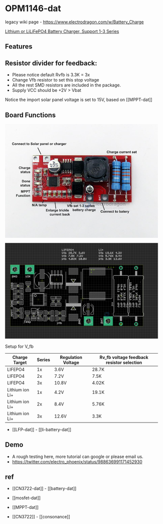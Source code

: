 
# OPM1146-dat



legacy wiki page - https://www.electrodragon.com/w/Battery_Charge

[Lithium or LiLiFePO4 Battery Charger, Support 1-3 Series](https://www.electrodragon.com/product/1-3-series-lithium-lilifepo4-battery-charger/)

## Features 


## Resistor divider for feedback:

- Please notice default Rvfb is 3.3K = 3x 
- Change Vfb resistor to set this stop voltage
- All the rest SMD resistors are included in the package.
- Supply VCC should be +2V > Vbat

Notice the import solar panel voltage is set to 15V, based on [[MPPT-dat]]


## Board Functions 

![](2024-01-31-15-57-14.png)

![](2024-01-31-15-58-09.png)

Setup for V_fb

| Charge Target   | Series | Regulation Voltage | Rv_fb voltage feedback resistor selection |
| --------------- | ------ | ------------------ | ----------------------------------------- |
| LIFEPO4         | 1x     | 3.6V               | 28.7K                                     |
| LIFEPO4         | 2x     | 7.2V               | 7.5K                                      |
| LIFEPO4         | 3x     | 10.8V              | 4.02K                                     |
| Lithium ion Li+ | 1x     | 4.2V               | 19.1K                                     |
| Lithium ion Li+ | 2x     | 8.4V               | 5.76K                                     |
| Lithium ion Li+ | 3x     | 12.6V              | 3.3K                                      |


- [[LFP-dat]] - [[li-battery-dat]]




## Demo 

- A rough testing here, more tutorial can google or please email us.
- https://twitter.com/electro_phoenix/status/988636991171452930


## ref 

- [[CN3722-dat]] - [[battery-dat]]

- [[mosfet-dat]]

- [[MPPT-dat]]

- [[CN3722]] - [[consonance]]